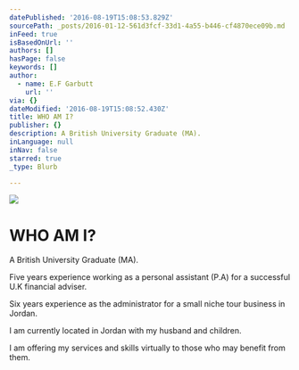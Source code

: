 ```yaml
---
datePublished: '2016-08-19T15:08:53.829Z'
sourcePath: _posts/2016-01-12-561d3fcf-33d1-4a55-b446-cf4870ece09b.md
inFeed: true
isBasedOnUrl: ''
authors: []
hasPage: false
keywords: []
author:
  - name: E.F Garbutt
    url: ''
via: {}
dateModified: '2016-08-19T15:08:52.430Z'
title: WHO AM I?
publisher: {}
description: A British University Graduate (MA).
inLanguage: null
inNav: false
starred: true
_type: Blurb

---
```

![](https://s3-us-west-2.amazonaws.com/the-grid-img/p/c844d486848762db68d0de7f143407d99c0aa804.jpg)

# WHO AM I?

A British University Graduate (MA).

Five years experience working as a personal assistant (P.A) for a successful U.K financial adviser.

Six years experience as the administrator for a small niche tour business in Jordan.

I am currently located in Jordan with my husband and children.

I am offering my services and skills virtually to those who may benefit from them.